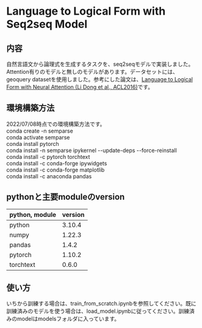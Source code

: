 # Language to Logical Form with Seq2seq Model
## 内容
自然言語文から論理式を生成するタスクを、seq2seqモデルで実装しました。Attention有りのモデルと無しのモデルがあります。データセットには、geoquery datasetを使用しました。参考にした論文は、[Language to Logical Form with Neural Attention (Li Dong et al., ACL2016)](https://arxiv.org/abs/1601.01280)です。

## 環境構築方法
2022/07/08時点での環境構築方法です。<br>
conda create -n semparse<br>
conda activate semparse<br>
conda install pytorch<br>
conda install -n semparse ipykernel --update-deps --force-reinstall<br>
conda install -c pytorch torchtext<br>
conda install -c conda-forge ipywidgets<br>
conda install -c conda-forge matplotlib<br>
conda install -c anaconda pandas<br>

## pythonと主要moduleのversion
|  python, module  |  version  |
| ---- | ---- |
|  python  |  3.10.4  |
|  numpy  |  1.22.3  |
|  pandas  |  1.4.2  |
|  pytorch  |  1.10.2  |
|  torchtext  |  0.6.0  |

## 使い方
いちから訓練する場合は、train_from_scratch.ipynbを参照してください。既に訓練済みのモデルを使う場合は、load_model.ipynbに従ってください。訓練済みのmodelはmodelsフォルダに入っています。